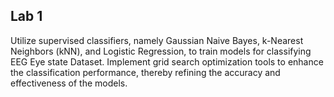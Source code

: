 ## Lab 1
Utilize supervised classifiers, namely Gaussian Naive Bayes, k-Nearest Neighbors (kNN), and Logistic Regression, to train models for classifying EEG Eye state Dataset. Implement grid search optimization tools to enhance the classification performance, thereby refining the accuracy and effectiveness of the models.
